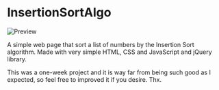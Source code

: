 # InsertionSortAlgo

![Preview](https://user-images.githubusercontent.com/53235472/113476831-3faca000-947e-11eb-923f-ca0660fe993e.jpg)

A simple web page that sort a list of numbers by the Insertion Sort algorithm. Made with very simple HTML, CSS and JavaScript and jQuery library.

This was a one-week project and it is way far from being such good as I expected, so feel free to improved it if you desire.
Thx.

